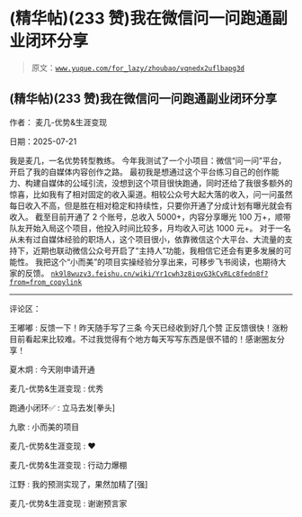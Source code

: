 # (精华帖)(233 赞)我在微信问一问跑通副业闭环分享

> 原文：[`www.yuque.com/for_lazy/zhoubao/vqnedx2uflbapg3d`](https://www.yuque.com/for_lazy/zhoubao/vqnedx2uflbapg3d)

## (精华帖)(233 赞)我在微信问一问跑通副业闭环分享

作者： 麦几-优势&生涯变现

日期：2025-07-21

我是麦几，一名优势转型教练。 今年我测试了一个小项目：微信“问一问”平台，开启了我的自媒体内容创作之路。
最初我是想通过这个平台练习自己的创作能力、构建自媒体的公域引流，没想到这个项目很快跑通，同时还给了我很多额外的惊喜，比如我有了相对固定的收入渠道。相较公众号大起大落的收入，问一问虽然每日收入不高，但是胜在相对稳定和持续性，只要你开通了分成计划有曝光就会有收入。
截至目前开通了 2 个账号，总收入 5000+，内容分享曝光 100 万+，顺带队友开始入局这个项目，他投入时间比较多，月均收入可达 1000 元+。
对于一名从未有过自媒体经验的职场人，这个项目很小，依靠微信这个大平台、大流量的支持下，近期也联动微信公众号开启了“主持人”功能，我相信它还会有更多发展的可能性。
我把这个“小而美”的项目实操经验分享出来，可移步飞书阅读，也期待大家的反馈。 [`nk9l8wuzv3.feishu.cn/wiki/Yr1cwh3z8iqvG3kCvRLc8fedn8f?from=from_copylink`](https://nk9l8wuzv3.feishu.cn/wiki/Yr1cwh3z8iqvG3kCvRLc8fedn8f?from=from_copylink)

* * *

评论区：

王嘟嘟 : 反馈一下！昨天随手写了三条 今天已经收到好几个赞 正反馈很快！涨粉目前看起来比较难。不过我觉得有个地方每天写写东西是很不错的！感谢圈友分享！

夏木炯 : 今天刚申请开通

麦几-优势&生涯变现 : 优秀

跑通小闭环✅ : 立马去发[拳头]

九歌 : 小而美的项目

麦几-优势&生涯变现 : ❤️

麦几-优势&生涯变现 : 行动力爆棚

江野 : 我的预测实现了，果然加精了[强]

麦几-优势&生涯变现 : 谢谢预言家